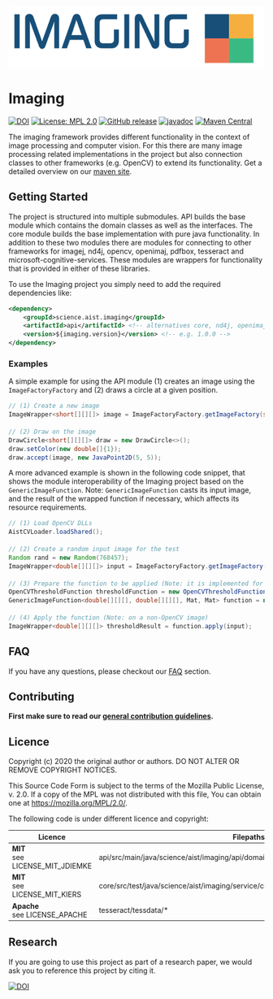 ![imaging](./src/site/resources/images/bannerRight.png)

# Imaging

[![DOI](https://zenodo.org/badge/335652633.svg)](https://zenodo.org/badge/latestdoi/335652633)
[![License: MPL 2.0](https://img.shields.io/badge/License-MPL%202.0-brightgreen.svg)](https://opensource.org/licenses/MPL-2.0)
[![GitHub release](https://img.shields.io/github/v/release/fhooeaist/imaging.svg)](https://github.com/fhooeaist/imaging/releases)
[![javadoc](https://javadoc.io/badge2/science.aist.imaging/imaging/javadoc.svg)](https://javadoc.io/doc/science.aist.imaging/imaging)
[![Maven Central](https://img.shields.io/maven-central/v/science.aist.imaging/imaging.svg?label=Maven%20Central)](https://search.maven.org/search?q=g:"science.aist.imaging")

The imaging framework provides different functionality in the context of image processing and computer vision. For this there are many image processing related implementations in the project but also connection classes to other frameworks (e.g. OpenCV) to extend its functionality. 
Get a detailed overview on our [maven site](https://fhooeaist.github.io/imaging/index.html).

## Getting Started

The project is structured into multiple submodules. API builds the base module which contains the domain classes as well
as the interfaces. The core module builds the base implementation with pure java functionality. In addition
to these two modules there are modules for connecting to other frameworks for imagej, nd4j, opencv, openimaj, pdfbox, tesseract and microsoft-cognitive-services. These modules are
wrappers for functionality that is provided in either of these libraries.

To use the Imaging project you simply need to add the required dependencies like:

```xml
<dependency>
    <groupId>science.aist.imaging</groupId>
    <artifactId>api</artifactId> <!-- alternatives core, nd4j, openimaj, imagej, opencv, pdfbox, tesseract, microsoft-cognitive-services -->
    <version>${imaging.version}</version> <!-- e.g. 1.0.0 -->
</dependency>
```

### Examples

A simple example for using the API module (1) creates an image using the `ImageFactoryFactory` and (2) draws a circle at a given 
position.

```java
// (1) Create a new image
ImageWrapper<short[][][]> image = ImageFactoryFactory.getImageFactory(short[][][].class).getImage(100, 100, ChannelType.Greyscale);

// (2) Draw on the image
DrawCircle<short[][][]> draw = new DrawCircle<>();
draw.setColor(new double[]{1});
draw.accept(image, new JavaPoint2D(5, 5));
```

A more advanced example is shown in the following code snippet, that shows the module interoperability of the Imaging project based on the `GenericImageFunction`. Note: `GenericImageFunction` casts its input image, and the result of the wrapped function if necessary, which affects its resource requirements.

```java
// (1) Load OpenCV DLLs
AistCVLoader.loadShared();

// (2) Create a random input image for the test
Random rand = new Random(768457);
ImageWrapper<double[][][]> input = ImageFactoryFactory.getImageFactory(double[][][].class).getRandomImage(10, 10, ChannelType.RGB, rand, 0, 255, true);

// (3) Prepare the function to be applied (Note: it is implemented for OpenCV only!)
OpenCVThresholdFunction thresholdFunction = new OpenCVThresholdFunction();
GenericImageFunction<double[][][], double[][][], Mat, Mat> function = new GenericImageFunction<>(thresholdFunction, Mat.class, double[][][].class);

// (4) Apply the function (Note: on a non-OpenCV image)
ImageWrapper<double[][][]> thresholdResult = function.apply(input);
```

## FAQ

If you have any questions, please checkout our [FAQ](https://fhooeaist.github.io/imaging/faq.html) section.

## Contributing

**First make sure to read our [general contribution guidelines](https://fhooeaist.github.io/CONTRIBUTING.html).**

## Licence

Copyright (c) 2020 the original author or authors.
DO NOT ALTER OR REMOVE COPYRIGHT NOTICES.

This Source Code Form is subject to the terms of the Mozilla Public
License, v. 2.0. If a copy of the MPL was not distributed with this
file, You can obtain one at https://mozilla.org/MPL/2.0/.

The following code is under different licence and copyright:

| Licence | Filepaths |
|-|-|
| **MIT**<br>see LICENSE_MIT_JDIEMKE | api/src/main/java/science/aist/imaging/api/domain/twodimensional/JavaTriangle2D |
| **MIT**<br>see LICENSE_MIT_KIERS | core/src/test/java/science/aist/imaging/service/core/pointprocessing/GrahamConvexHull |
| **Apache**<br> see LICENSE_APACHE | tesseract/tessdata/* |

## Research

If you are going to use this project as part of a research paper, we would ask you to reference this project by citing
it.

[![DOI](https://zenodo.org/badge/335652633.svg)](https://zenodo.org/badge/latestdoi/335652633)